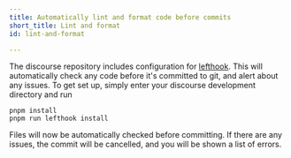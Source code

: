 ```yaml
---
title: Automatically lint and format code before commits
short_title: Lint and format
id: lint-and-format

---
```

The discourse repository includes configuration for [lefthook](https://github.com/Arkweid/lefthook). This will automatically check any code before it's committed to git, and alert about any issues. To get set up, simply enter your discourse development directory and run

```
pnpm install
pnpm run lefthook install
```

Files will now be automatically checked before committing. If there are any issues, the commit will be cancelled, and you will be shown a list of errors.
